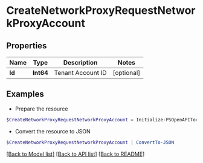 # CreateNetworkProxyRequestNetworkProxyAccount
## Properties

Name | Type | Description | Notes
------------ | ------------- | ------------- | -------------
**Id** | **Int64** | Tenant Account ID | [optional] 

## Examples

- Prepare the resource
```powershell
$CreateNetworkProxyRequestNetworkProxyAccount = Initialize-PSOpenAPIToolsCreateNetworkProxyRequestNetworkProxyAccount  -Id null
```

- Convert the resource to JSON
```powershell
$CreateNetworkProxyRequestNetworkProxyAccount | ConvertTo-JSON
```

[[Back to Model list]](../README.md#documentation-for-models) [[Back to API list]](../README.md#documentation-for-api-endpoints) [[Back to README]](../README.md)

